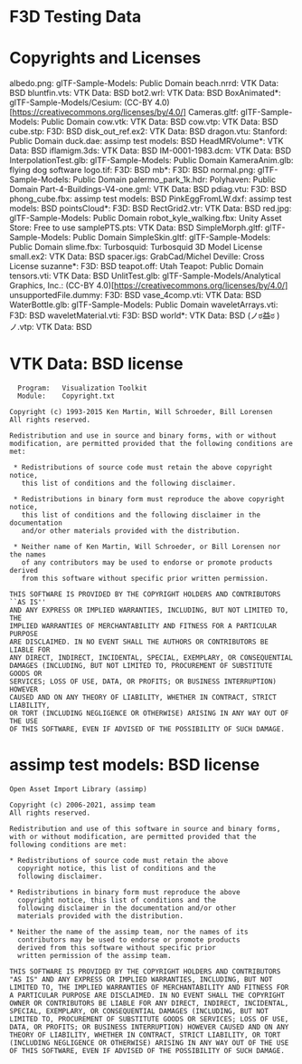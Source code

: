 # F3D Testing Data

# Copyrights and Licenses

albedo.png: glTF-Sample-Models: Public Domain
beach.nrrd: VTK Data: BSD
bluntfin.vts: VTK Data: BSD
bot2.wrl: VTK Data: BSD
BoxAnimated*: glTF-Sample-Models/Cesium: (CC-BY 4.0)[https://creativecommons.org/licenses/by/4.0/] 
Cameras.gltf: glTF-Sample-Models: Public Domain
cow.vtk: VTK Data: BSD
cow.vtp: VTK Data: BSD
cube.stp: F3D: BSD 
disk_out_ref.ex2: VTK Data: BSD
dragon.vtu: Stanford: Public Domain
duck.dae: assimp test models: BSD
HeadMRVolume*: VTK Data: BSD
iflamigm.3ds: VTK Data: BSD
IM-0001-1983.dcm: VTK Data: BSD
InterpolationTest.glb: glTF-Sample-Models: Public Domain
KameraAnim.glb: flying dog software
logo.tif: F3D: BSD
mb*: F3D: BSD
normal.png: glTF-Sample-Models: Public Domain
palermo_park_1k.hdr: Polyhaven: Public Domain
Part-4-Buildings-V4-one.gml: VTK Data: BSD
pdiag.vtu: F3D: BSD
phong_cube.fbx: assimp test models: BSD
PinkEggFromLW.dxf: assimp test models: BSD
pointsCloud*: F3D: BSD
RectGrid2.vtr: VTK Data: BSD
red.jpg: glTF-Sample-Models: Public Domain
robot_kyle_walking.fbx: Unity Asset Store: Free to use
samplePTS.pts: VTK Data: BSD
SimpleMorph.gltf: glTF-Sample-Models: Public Domain
SimpleSkin.gltf: glTF-Sample-Models: Public Domain
slime.fbx: Turbosquid: Turbosquid 3D Model License
small.ex2: VTK Data: BSD 
spacer.igs: GrabCad/Michel Deville: Cross License
suzanne*: F3D: BSD
teapot.off: Utah Teapot: Public Domain
tensors.vti: VTK Data: BSD
UnlitTest.glb: glTF-Sample-Models/Analytical Graphics, Inc.: (CC-BY 4.0)[https://creativecommons.org/licenses/by/4.0/]
unsupportedFile.dummy: F3D: BSD
vase_4comp.vti: VTK Data: BSD
WaterBottle.glb: glTF-Sample-Models: Public Domain
waveletArrays.vti: F3D: BSD
waveletMaterial.vti: F3D: BSD
world*: VTK Data: BSD
(ノಠ益ಠ )ノ.vtp: VTK Data: BSD

# VTK Data: BSD license

```
  Program:   Visualization Toolkit
  Module:    Copyright.txt

Copyright (c) 1993-2015 Ken Martin, Will Schroeder, Bill Lorensen
All rights reserved.

Redistribution and use in source and binary forms, with or without
modification, are permitted provided that the following conditions are met:

 * Redistributions of source code must retain the above copyright notice,
   this list of conditions and the following disclaimer.

 * Redistributions in binary form must reproduce the above copyright notice,
   this list of conditions and the following disclaimer in the documentation
   and/or other materials provided with the distribution.

 * Neither name of Ken Martin, Will Schroeder, or Bill Lorensen nor the names
   of any contributors may be used to endorse or promote products derived
   from this software without specific prior written permission.

THIS SOFTWARE IS PROVIDED BY THE COPYRIGHT HOLDERS AND CONTRIBUTORS ``AS IS''
AND ANY EXPRESS OR IMPLIED WARRANTIES, INCLUDING, BUT NOT LIMITED TO, THE
IMPLIED WARRANTIES OF MERCHANTABILITY AND FITNESS FOR A PARTICULAR PURPOSE
ARE DISCLAIMED. IN NO EVENT SHALL THE AUTHORS OR CONTRIBUTORS BE LIABLE FOR
ANY DIRECT, INDIRECT, INCIDENTAL, SPECIAL, EXEMPLARY, OR CONSEQUENTIAL
DAMAGES (INCLUDING, BUT NOT LIMITED TO, PROCUREMENT OF SUBSTITUTE GOODS OR
SERVICES; LOSS OF USE, DATA, OR PROFITS; OR BUSINESS INTERRUPTION) HOWEVER
CAUSED AND ON ANY THEORY OF LIABILITY, WHETHER IN CONTRACT, STRICT LIABILITY,
OR TORT (INCLUDING NEGLIGENCE OR OTHERWISE) ARISING IN ANY WAY OUT OF THE USE
OF THIS SOFTWARE, EVEN IF ADVISED OF THE POSSIBILITY OF SUCH DAMAGE.
```

# assimp test models: BSD license

```
Open Asset Import Library (assimp)

Copyright (c) 2006-2021, assimp team
All rights reserved.

Redistribution and use of this software in source and binary forms,
with or without modification, are permitted provided that the
following conditions are met:

* Redistributions of source code must retain the above
  copyright notice, this list of conditions and the
  following disclaimer.

* Redistributions in binary form must reproduce the above
  copyright notice, this list of conditions and the
  following disclaimer in the documentation and/or other
  materials provided with the distribution.

* Neither the name of the assimp team, nor the names of its
  contributors may be used to endorse or promote products
  derived from this software without specific prior
  written permission of the assimp team.

THIS SOFTWARE IS PROVIDED BY THE COPYRIGHT HOLDERS AND CONTRIBUTORS
"AS IS" AND ANY EXPRESS OR IMPLIED WARRANTIES, INCLUDING, BUT NOT
LIMITED TO, THE IMPLIED WARRANTIES OF MERCHANTABILITY AND FITNESS FOR
A PARTICULAR PURPOSE ARE DISCLAIMED. IN NO EVENT SHALL THE COPYRIGHT
OWNER OR CONTRIBUTORS BE LIABLE FOR ANY DIRECT, INDIRECT, INCIDENTAL,
SPECIAL, EXEMPLARY, OR CONSEQUENTIAL DAMAGES (INCLUDING, BUT NOT
LIMITED TO, PROCUREMENT OF SUBSTITUTE GOODS OR SERVICES; LOSS OF USE,
DATA, OR PROFITS; OR BUSINESS INTERRUPTION) HOWEVER CAUSED AND ON ANY
THEORY OF LIABILITY, WHETHER IN CONTRACT, STRICT LIABILITY, OR TORT
(INCLUDING NEGLIGENCE OR OTHERWISE) ARISING IN ANY WAY OUT OF THE USE
OF THIS SOFTWARE, EVEN IF ADVISED OF THE POSSIBILITY OF SUCH DAMAGE.
```
